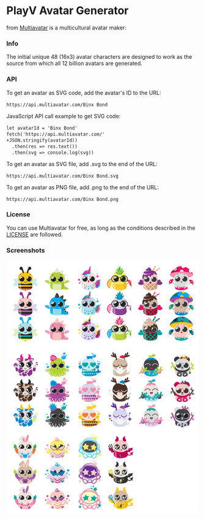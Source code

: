 # PlayV Avatar Generator #

from [Multiavatar](https://multiavatar.com) is a multicultural avatar maker:
### Info ###

The initial unique 48 (16x3) avatar characters are designed to work as the source from which all 12 billion avatars are generated.

### API ###

To get an avatar as SVG code, add the avatar's ID to the URL:

```
https://api.multiavatar.com/Binx Bond
```
JavaScript API call example to get SVG code:

```
let avatarId = 'Binx Bond'
fetch('https://api.multiavatar.com/'
+JSON.stringify(avatarId))
  .then(res => res.text())
  .then(svg => console.log(svg))
```
To get an avatar as SVG file, add .svg to the end of the URL:

```
https://api.multiavatar.com/Binx Bond.svg
```
To get an avatar as PNG file, add .png to the end of the URL:

```
https://api.multiavatar.com/Binx Bond.png
```

### License ###

You can use Multiavatar for free, as long as the conditions described in the [LICENSE](LICENSE) are followed.

### Screenshots ###

<img src="https://github.com/bclabs-volta/playv-avatar-generator/blob/main/Avatars00.png?raw=true">
